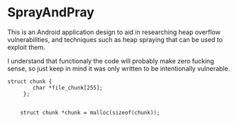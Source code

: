 # SprayAndPray
This is an Android application design to aid in researching heap overflow vulnerabilities, and techniques such as heap spraying that can be used to exploit them.

I understand that functionaly the code will probably make zero fucking sense, so just keep in mind it was only written to be intentionally vulnerable.


```
struct chunk {
        char *file_chunk[255];
     };


    struct chunk *chunk = malloc(sizeof(chunk));
```
